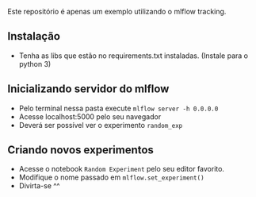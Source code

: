 Este repositório é apenas um exemplo utilizando o mlflow tracking.

## Instalação

- Tenha as libs que estão no requirements.txt instaladas. (Instale para o python 3)

## Inicializando servidor do mlflow

- Pelo terminal nessa pasta execute `mlflow server -h 0.0.0.0`
- Acesse localhost:5000 pelo seu navegador
- Deverá ser possível ver o experimento `random_exp`

## Criando novos experimentos

- Acesse o notebook `Random Experiment` pelo seu editor favorito.
- Modifique o nome passado em `mlflow.set_experiment()`
- Divirta-se ^^
